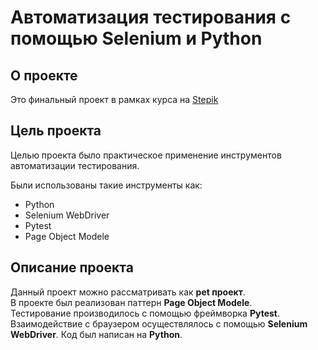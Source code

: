 # Автоматизация тестирования с помощью Selenium и Python  

## О проекте  
Это финальный проект в рамках курса на [Stepik](https://stepik.org/course/575/syllabus)  

## Цель проекта  
Целью проекта было практическое применение инструментов автоматизации тестирования.  

Были использованы такие инструменты как:
* Python
* Selenium WebDriver
* Pytest
* Page Object Modele

## Описание проекта
Данный проект можно рассматривать как **pet проект**.  
В проекте был реализован паттерн **Page Object Modele**.  
Тестирование производилось с помощью фреймворка **Pytest**.  
Взаимодействие с браузером осуществлялось с помощью **Selenium WebDriver**. 
Код был написан на **Python**.